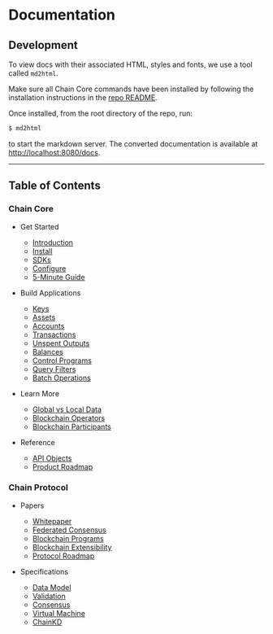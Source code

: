 # Documentation

## Development

To view docs with their associated HTML, styles and fonts, we use a tool
called `md2html`.

Make sure all Chain Core commands have been installed by following the
installation instructions in the [repo README](../Readme.md#installation).

Once installed, from the root directory of the repo, run:

```sh
$ md2html
```

to start the markdown server. The converted documentation is available at
[http://localhost:8080/docs](http://localhost:8080/docs).

---

## Table of Contents

### Chain Core

* Get Started
  * [Introduction](core/get-started/introduction.md)
  * [Install](index.html)
  * [SDKs](core/get-started/sdk.md)
  * [Configure](core/get-started/configure.md)
  * [5-Minute Guide](core/get-started/five-minute-guide.md)

* Build Applications
  * [Keys](core/build-applications/keys.md)
  * [Assets](core/build-applications/assets.md)
  * [Accounts](core/build-applications/accounts.md)
  * [Transactions](core/build-applications/transactions.md)
  * [Unspent Outputs](core/build-applications/unspent-outputs.md)
  * [Balances](core/build-applications/balances.md)
  * [Control Programs](core/build-applications/control-programs.md)
  * [Query Filters](core/build-applications/queries.md)
  * [Batch Operations](core/build-applications/batch-operations.md)

* Learn More
  * [Global vs Local Data](core/learn-more/global-vs-local-data.md)
  * [Blockchain Operators](core/learn-more/blockchain-operators.md)
  * [Blockchain Participants](core/learn-more/blockchain-participants.md)

* Reference
  * [API Objects](core/reference/api-objects.md)
  * [Product Roadmap](core/reference/product-roadmap.md)

### Chain Protocol

* Papers
  * [Whitepaper](protocol/papers/whitepaper.md)
  * [Federated Consensus](protocol/papers/federated-consensus.md)
  * [Blockchain Programs](protocol/papers/blockchain-programs.md)
  * [Blockchain Extensibility](protocol/papers/blockchain-extensibility.md)
  * [Protocol Roadmap](protocol/papers/protocol-roadmap.md)

* Specifications
  * [Data Model](protocol/specifications/data.md)
  * [Validation](protocol/specifications/validation.md)
  * [Consensus](protocol/specifications/consensus.md)
  * [Virtual Machine](protocol/specifications/vm1.md)
  * [ChainKD](protocol/specifications/chainkd.md)
